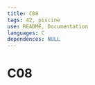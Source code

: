 ```yaml
---
title: C08
tags: 42, piscine
use: README, Documentation
languages: C
dependences: NULL
---
```


# C08